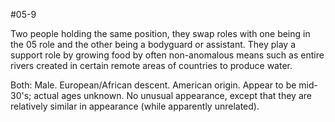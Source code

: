 #05-9

Two people holding the same position, they swap roles with one being in the 05 role and the other being a bodyguard or assistant. They play a support role by growing food by often non-anomalous means such as entire rivers created in certain remote areas of countries to produce water.

Both: Male. European/African descent. American origin. Appear to be mid-30's; actual ages unknown. No unusual appearance, except that they are relatively similar in appearance (while apparently unrelated).